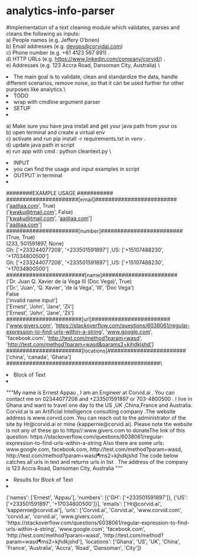 # analytics-info-parser
#Implementation of  a text cleaning module which validates, parses and cleans the following as inputs: \
a) People names (e.g. Jeffery O’brien) \
b) Email addresses (e.g. devops@corvidai.com)  \
c) Phone number (e.g. +61 4123 567 891) .  \
d) HTTP URLs (e.g. https://www.linkedin.com/company/corvid/) .\
e) Addresses (e.g. 123 Accra Road, Dansoman City, Australia) \ 


<li>The main goal is to validate, clean and standardize the data, handle different scenarios, remove noise, so that it can be used further for other purposes like analytics.\</li>

<li> TODO <li/>
wrap with cmdline argument parser 

<li> SETUP <li/>

a) Make sure you have java install and get your java path from your os \
b) open terminal and create a virtual env \
c) activate and run  pip install -r requirements.txt in venv .  \
d) update java path in script \
e) run app with cmd : python cleantext.py \ 



<li> INPUT   <li/>
 you can find the usage and input examples in script
<li> OUTPUT in terminal <li/>


########EXAMPLE USAGE   ###########  \
######################[email]######################### \
('aa@aa.com', True)\
('kwaku@tmail.com', False)\
['kwaku@tmail.com', 'aa@aa.com']\
['aa@aa.com']\
######################[number]#########################\
(True, True)\
(233, 501591897, None)\
Gh: ['+233244077208', '+233501591897'] ,US: ['+15107488230', '+17034800500']\
Gh: ['+233244077208', '+233501591897'] ,US: ['+15107488230', '+17034800500']\
########################[name]#######################\
('Dr. Juan Q. Xavier de la Vega III (Doc Vega)', True)\
('Dr.', 'Juan', 'Q. Xavier', 'de la Vega', 'III', 'Doc Vega')\
False\
['invalid name input']\
['Ernest', 'John', 'Jane', 'Zii']\
['Ernest', 'John', 'Jane', 'Zii']\
#######################[url]########################\
['www.givers.com', 'https://stackoverflow.com/questions/6038061/regular-expression-to-find-urls-within-a-string', 'www.google.com', 'facebook.com', 'http://test.com/method?param=wasd', 'http://test.com/method?param=wasd&params2=kjhdkjshd'] \
#######################[locations]######################## \
['china', 'canada', 'Ghana']\
###############################################\

<li>Block of Text<li/>
<p>"""My name is Ernest Appau , I am an Engineer at Corvid.ai . You can contact me on 
    02344077208 and +233501591897 or 703-4800500 . I live in Ghana and want to travel 
        one day to the US ,UK ,China,France and Australia. Corvid.ai is an Artificial Intelligence 
            consulting company .The website address is www.corvid.com .You can reach out to the administrator 
                of the site by Hr@corvid.ai or mine (kappernie@corvid.ai). Please note the website is not any of these 
                    go to https//:www.givers.com to donateThe link of this question: https://stackoverflow.com/questions/6038061/regular-expression-to-find-urls-within-a-string
Also there are some urls: www.google.com, facebook.com, http://test.com/method?param=wasd, http://test.com/method?param=wasd&params2=kjhdkjshd
The code below catches all urls in text and returns urls in list . The address of the company is 123 Accra Road, Dansoman City, Australia  """
<p/>

<li>Results for Block of Text<li/>

<p>{'names': ['Ernest', 'Appau'], 'numbers': [{'GH': ['+233501591897']}, {'US': ['+233501591897', '+17034800500']}], 'emails': ['Hr@corvid.ai', 'kappernie@corvid.ai'], 'urls': ['Corvid.ai', 'Corvid.ai', 'www.corvid.com', 'corvid.ai', 'corvid.ai', 'www.givers.com', 'https://stackoverflow.com/questions/6038061/regular-expression-to-find-urls-within-a-string', 'www.google.com', 'facebook.com', 'http://test.com/method?param=wasd', 'http://test.com/method?param=wasd&params2=kjhdkjshd'], 'locations': ['Ghana', 'US', 'UK', 'China', 'France', 'Australia', 'Accra', 'Road', 'Dansoman', 'City']}<p/>
